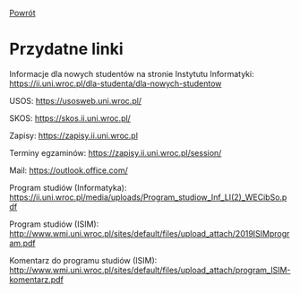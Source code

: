 [Powrót](README.md)

# Przydatne linki

Informacje dla nowych studentów na stronie Instytutu Informatyki:
https://ii.uni.wroc.pl/dla-studenta/dla-nowych-studentow

USOS: https://usosweb.uni.wroc.pl/

SKOS: https://skos.ii.uni.wroc.pl/

Zapisy: https://zapisy.ii.uni.wroc.pl

Terminy egzaminów: https://zapisy.ii.uni.wroc.pl/session/

Mail: https://outlook.office.com/

Program studiów (Informatyka): https://ii.uni.wroc.pl/media/uploads/Program_studiow_Inf_LI(2)_WECibSo.pdf

Program studiów (ISIM): http://www.wmi.uni.wroc.pl/sites/default/files/upload_attach/2019ISIMprogram.pdf

Komentarz do programu studiów (ISIM): http://www.wmi.uni.wroc.pl/sites/default/files/upload_attach/program_ISIM-komentarz.pdf
